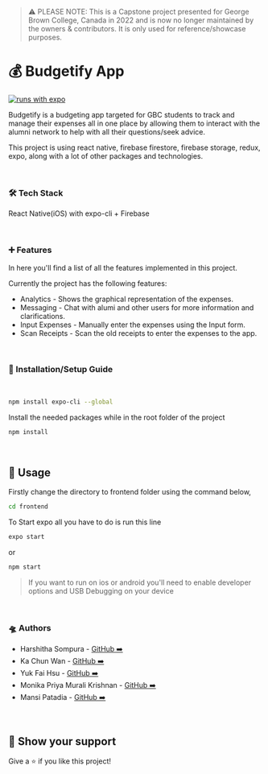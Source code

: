 > :warning: PLEASE NOTE: This is a Capstone project presented for George Brown College, Canada in 2022 and is now no longer maintained by the owners & contributors. It is only used for reference/showcase purposes.

# 💰 Budgetify App 
[![runs with expo](https://img.shields.io/badge/Runs%20with%20Expo-000.svg?style=flat-square&logo=EXPO&labelColor=f3f3f3&logoColor=000)](https://expo.io/)

Budgetify is a budgeting app targeted for GBC students to track and manage their expenses all in one place by allowing them to interact with the alumni network to help with all their questions/seek advice. 

This project is using react native, firebase firestore, firebase storage, redux, expo, along with a lot of other packages and technologies.

<br>

### 🛠️ Tech Stack

React Native(iOS) with expo-cli + Firebase

<br>

###  ➕ Features

In here you'll find a list of all the features implemented in this project.


Currently the project has the following features:
  * Analytics - Shows the graphical representation of the expenses.
  * Messaging - Chat with alumi and other users for more information and clarifications.
  * Input Expenses - Manually enter the expenses using the Input form.
  * Scan Receipts - Scan the old receipts to enter the expenses to the app.

<br>

### 📱 Installation/Setup Guide
<br>

```sh
npm install expo-cli --global
```

Install the needed packages while in the root folder of the project
```sh
npm install
```

<br>

## 📱 Usage

Firstly change the directory to frontend folder using the command below,

```sh
cd frontend
```

To Start expo all you have to do is run this line

```sh
expo start
```

or

```sh
npm start
```

>If you want to run on ios or android you'll need to enable developer options and USB Debugging on your device

<br>

### 🛸 Authors

* Harshitha Sompura - [GitHub ➡️](https://github.com/h-sompura)
* Ka Chun Wan - [GitHub ➡️](https://github.com/kachunone)
* Yuk Fai Hsu - [GitHub ➡️](https://github.com/yukfaihsu)
* Monika Priya Murali Krishnan - [GitHub ➡️](https://github.com/MonikaPriya98)
* Mansi Patadia - [GitHub ➡️](https://github.com/mansipatadia30)

<br>

## 🌟 Show your support

Give a ⭐️ if you like this project!
